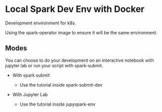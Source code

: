 # Local Spark Dev Env with Docker

Development environment for k8s.

Using the spark-operator image to ensure it will be the same environment.

## Modes

You can choose to do your development on an interactive notebook with jupyter lab or run your script with spark-submit. 

* With spark submit
    * Use the tutorial inside spark-submit-dev

* With Jupyter Lab
    * Use the tutorial inside jupyspark-env
